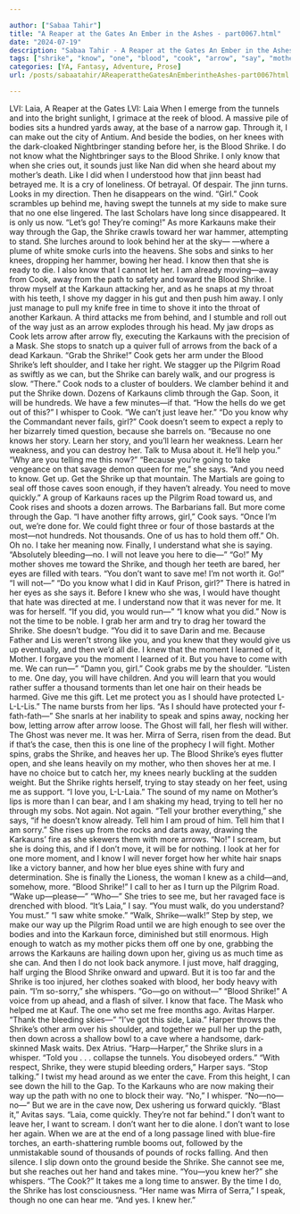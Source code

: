 ```yaml
---

author: ["Sabaa Tahir"]
title: "A Reaper at the Gates An Ember in the Ashes - part0067.html"
date: "2024-07-19"
description: "Sabaa Tahir - A Reaper at the Gates An Ember in the Ashes"
tags: ["shrike", "know", "one", "blood", "cook", "arrow", "say", "mother", "karkauns", "u", "knew", "away", "gap", "let", "way", "toward", "head", "time", "take", "whisper", "want", "laia", "body", "make", "like"]
categories: [YA, Fantasy, Adventure, Prose]
url: /posts/sabaatahir/AReaperattheGatesAnEmberintheAshes-part0067html

---
```



LVI: Laia, A Reaper at the Gates
LVI: Laia
When I emerge from the tunnels and into the bright sunlight, I grimace at the reek of blood. A massive pile of bodies sits a hundred yards away, at the base of a narrow gap. Through it, I can make out the city of Antium.
And beside the bodies, on her knees with the dark-cloaked Nightbringer standing before her, is the Blood Shrike.
I do not know what the Nightbringer says to the Blood Shrike. I only know that when she cries out, it sounds just like Nan did when she heard about my mother’s death. Like I did when I understood how that jinn beast had betrayed me.
It is a cry of loneliness. Of betrayal. Of despair.
The jinn turns. Looks in my direction. Then he disappears on the wind.
“Girl.” Cook scrambles up behind me, having swept the tunnels at my side to make sure that no one else lingered. The last Scholars have long since disappeared. It is only us now. “Let’s go! They’re coming!”
As more Karkauns make their way through the Gap, the Shrike crawls toward her war hammer, attempting to stand. She lurches around to look behind her at the sky—
—where a plume of white smoke curls into the heavens.
She sobs and sinks to her knees, dropping her hammer, bowing her head. I know then that she is ready to die.
I also know that I cannot let her.
I am already moving—away from Cook, away from the path to safety and toward the Blood Shrike. I throw myself at the Karkaun attacking her, and as he snaps at my throat with his teeth, I shove my dagger in his gut and then push him away. I only just manage to pull my knife free in time to shove it into the throat of another Karkaun. A third attacks me from behind, and I stumble and roll out of the way just as an arrow explodes through his head.
My jaw drops as Cook lets arrow after arrow fly, executing the Karkauns with the precision of a Mask. She stops to snatch up a quiver full of arrows from the back of a dead Karkaun.
“Grab the Shrike!” Cook gets her arm under the Blood Shrike’s left shoulder, and I take her right. We stagger up the Pilgrim Road as swiftly as we can, but the Shrike can barely walk, and our progress is slow.
“There.” Cook nods to a cluster of boulders. We clamber behind it and put the Shrike down. Dozens of Karkauns climb through the Gap. Soon, it will be hundreds. We have a few minutes—if that.
“How the hells do we get out of this?” I whisper to Cook. “We can’t just leave her.”
“Do you know why the Commandant never fails, girl?” Cook doesn’t seem to expect a reply to her bizarrely timed question, because she barrels on. “Because no one knows her story. Learn her story, and you’ll learn her weakness. Learn her weakness, and you can destroy her. Talk to Musa about it. He’ll help you.”
“Why are you telling me this now?”
“Because you’re going to take vengeance on that savage demon queen for me,” she says. “And you need to know. Get up. Get the Shrike up that mountain. The Martials are going to seal off those caves soon enough, if they haven’t already. You need to move quickly.”
A group of Karkauns races up the Pilgrim Road toward us, and Cook rises and shoots a dozen arrows. The Barbarians fall. But more come through the Gap.
“I have another fifty arrows, girl,” Cook says. “Once I’m out, we’re done for. We could fight three or four of those bastards at the most—not hundreds. Not thousands. One of us has to hold them off.”
Oh. Oh no. I take her meaning now. Finally, I understand what she is saying. “Absolutely bleeding—no. I will not leave you here to die—”
“Go!” My mother shoves me toward the Shrike, and though her teeth are bared, her eyes are filled with tears. “You don’t want to save me! I’m not worth it. Go!”
“I will not—”
“Do you know what I did in Kauf Prison, girl?” There is hatred in her eyes as she says it. Before I knew who she was, I would have thought that hate was directed at me. I understand now that it was never for me. It was for herself. “If you did, you would run—”
“I know what you did.” Now is not the time to be noble. I grab her arm and try to drag her toward the Shrike. She doesn’t budge. “You did it to save Darin and me. Because Father and Lis weren’t strong like you, and you knew that they would give us up eventually, and then we’d all die. I knew that the moment I learned of it, Mother. I forgave you the moment I learned of it. But you have to come with me. We can run—”
“Damn you, girl.” Cook grabs me by the shoulder. “Listen to me. One day, you will have children. And you will learn that you would rather suffer a thousand torments than let one hair on their heads be harmed. Give me this gift. Let me protect you as I should have protected L-L-L-Lis.” The name bursts from her lips. “As I should have protected your f-fath-fath—”
She snarls at her inability to speak and spins away, nocking her bow, letting arrow after arrow loose.
The Ghost will fall, her flesh will wither.
The Ghost was never me. It was her. Mirra of Serra, risen from the dead.
But if that’s the case, then this is one line of the prophecy I will fight.
Mother spins, grabs the Shrike, and heaves her up. The Blood Shrike’s eyes flutter open, and she leans heavily on my mother, who then shoves her at me.
I have no choice but to catch her, my knees nearly buckling at the sudden weight. But the Shrike rights herself, trying to stay steady on her feet, using me as support.
“I love you, L-L-Laia.” The sound of my name on Mother’s lips is more than I can bear, and I am shaking my head, trying to tell her no through my sobs. Not again. Not again.
“Tell your brother everything,” she says, “if he doesn’t know already. Tell him I am proud of him. Tell him that I am sorry.”
She rises up from the rocks and darts away, drawing the Karkauns’ fire as she skewers them with more arrows.
“No!” I scream, but she is doing this, and if I don’t move, it will be for nothing. I look at her for one more moment, and I know I will never forget how her white hair snaps like a victory banner, and how her blue eyes shine with fury and determination. She is finally the Lioness, the woman I knew as a child—and, somehow, more.
“Blood Shrike!” I call to her as I turn up the Pilgrim Road. “Wake up—please—”
“Who—” She tries to see me, but her ravaged face is drenched with blood.
“It’s Laia,” I say. “You must walk, do you understand? You must.”
“I saw white smoke.”
“Walk, Shrike—walk!”
Step by step, we make our way up the Pilgrim Road until we are high enough to see over the bodies and into the Karkaun force, diminished but still enormous. High enough to watch as my mother picks them off one by one, grabbing the arrows the Karkauns are hailing down upon her, giving us as much time as she can.
And then I do not look back anymore. I just move, half dragging, half urging the Blood Shrike onward and upward. But it is too far and the Shrike is too injured, her clothes soaked with blood, her body heavy with pain.
“I’m so-sorry,” she whispers. “Go—go on without—”
“Blood Shrike!” A voice from up ahead, and a flash of silver. I know that face. The Mask who helped me at Kauf. The one who set me free months ago. Avitas Harper.
“Thank the bleeding skies—”
“I’ve got this side, Laia.” Harper throws the Shrike’s other arm over his shoulder, and together we pull her up the path, then down across a shallow bowl to a cave where a handsome, dark-skinned Mask waits. Dex Atrius.
“Harp—Harper,” the Shrike slurs in a whisper. “Told you . . . collapse the tunnels. You disobeyed orders.”
“With respect, Shrike, they were stupid bleeding orders,” Harper says. “Stop talking.”
I twist my head around as we enter the cave. From this height, I can see down the hill to the Gap.
To the Karkauns who are now making their way up the path with no one to block their way.
“No,” I whisper. “No—no—no—”
But we are in the cave now, Dex ushering us forward quickly.
“Blast it,” Avitas says. “Laia, come quickly. They’re not far behind.”
I don’t want to leave her, I want to scream. I don’t want her to die alone. I don’t want to lose her again.
When we are at the end of a long passage lined with blue-fire torches, an earth-shattering rumble booms out, followed by the unmistakable sound of thousands of pounds of rocks falling.
And then silence.
I slip down onto the ground beside the Shrike. She cannot see me, but she reaches out her hand and takes mine.
“You—you knew her?” she whispers. “The Cook?”
It takes me a long time to answer. By the time I do, the Shrike has lost consciousness.
“Her name was Mirra of Serra,” I speak, though no one can hear me. “And yes. I knew her.”
